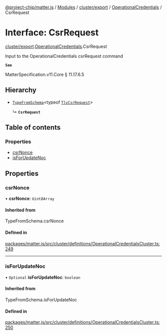 [@project-chip/matter.js](../README.md) / [Modules](../modules.md) / [cluster/export](../modules/cluster_export.md) / [OperationalCredentials](../modules/cluster_export.OperationalCredentials.md) / CsrRequest

# Interface: CsrRequest

[cluster/export](../modules/cluster_export.md).[OperationalCredentials](../modules/cluster_export.OperationalCredentials.md).CsrRequest

Input to the OperationalCredentials csrRequest command

**`See`**

MatterSpecification.v11.Core § 11.17.6.5

## Hierarchy

- [`TypeFromSchema`](../modules/tlv_export.md#typefromschema)\<typeof [`TlvCsrRequest`](../modules/cluster_export.OperationalCredentials.md#tlvcsrrequest)\>

  ↳ **`CsrRequest`**

## Table of contents

### Properties

- [csrNonce](cluster_export.OperationalCredentials.CsrRequest.md#csrnonce)
- [isForUpdateNoc](cluster_export.OperationalCredentials.CsrRequest.md#isforupdatenoc)

## Properties

### csrNonce

• **csrNonce**: `Uint8Array`

#### Inherited from

TypeFromSchema.csrNonce

#### Defined in

[packages/matter.js/src/cluster/definitions/OperationalCredentialsCluster.ts:249](https://github.com/project-chip/matter.js/blob/6d3b6a5d957d88a9231d6ecab4bb41f8133112be/packages/matter.js/src/cluster/definitions/OperationalCredentialsCluster.ts#L249)

___

### isForUpdateNoc

• `Optional` **isForUpdateNoc**: `boolean`

#### Inherited from

TypeFromSchema.isForUpdateNoc

#### Defined in

[packages/matter.js/src/cluster/definitions/OperationalCredentialsCluster.ts:250](https://github.com/project-chip/matter.js/blob/6d3b6a5d957d88a9231d6ecab4bb41f8133112be/packages/matter.js/src/cluster/definitions/OperationalCredentialsCluster.ts#L250)
